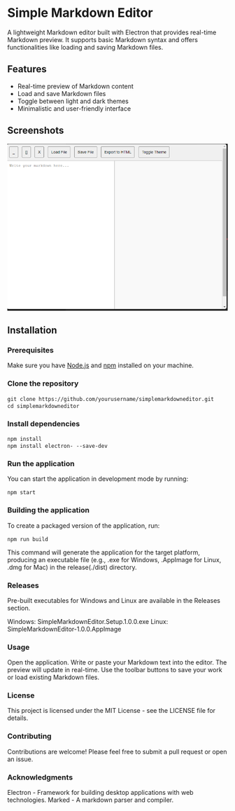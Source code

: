 # Simple Markdown Editor

A lightweight Markdown editor built with Electron that provides real-time Markdown preview. It supports basic Markdown syntax and offers functionalities like loading and saving Markdown files.

## Features

- Real-time preview of Markdown content
- Load and save Markdown files
- Toggle between light and dark themes
- Minimalistic and user-friendly interface

## Screenshots

![Markdown Editor Screenshot](screenshot.png)

## Installation

### Prerequisites

Make sure you have [Node.js](https://nodejs.org/) and [npm](https://www.npmjs.com/) installed on your machine.

### Clone the repository
	git clone https://github.com/yourusername/simplemarkdowneditor.git
	cd simplemarkdowneditor

### Install dependencies

 	npm install
	npm install electron- --save-dev
	 
### Run the application
You can start the application in development mode by running:

 	npm start
		
### Building the application
To create a packaged version of the application, run:

	npm run build

This command will generate the application for the target platform, producing an executable file (e.g., .exe for Windows, .AppImage for Linux, .dmg for Mac) in the release(./dist) directory.

### Releases

Pre-built executables for Windows and Linux are available in the Releases section.

Windows: SimpleMarkdownEditor.Setup.1.0.0.exe
Linux: SimpleMarkdownEditor-1.0.0.AppImage

### Usage
Open the application.
Write or paste your Markdown text into the editor.
The preview will update in real-time.
Use the toolbar buttons to save your work or load existing Markdown files.

### License
This project is licensed under the MIT License - see the LICENSE file for details.

### Contributing
Contributions are welcome! Please feel free to submit a pull request or open an issue.

### Acknowledgments
Electron - Framework for building desktop applications with web technologies.
Marked - A markdown parser and compiler.
